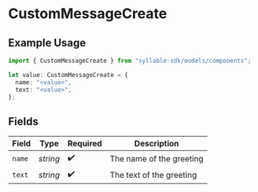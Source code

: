 # CustomMessageCreate

## Example Usage

```typescript
import { CustomMessageCreate } from "syllable-sdk/models/components";

let value: CustomMessageCreate = {
  name: "<value>",
  text: "<value>",
};
```

## Fields

| Field                    | Type                     | Required                 | Description              |
| ------------------------ | ------------------------ | ------------------------ | ------------------------ |
| `name`                   | *string*                 | :heavy_check_mark:       | The name of the greeting |
| `text`                   | *string*                 | :heavy_check_mark:       | The text of the greeting |